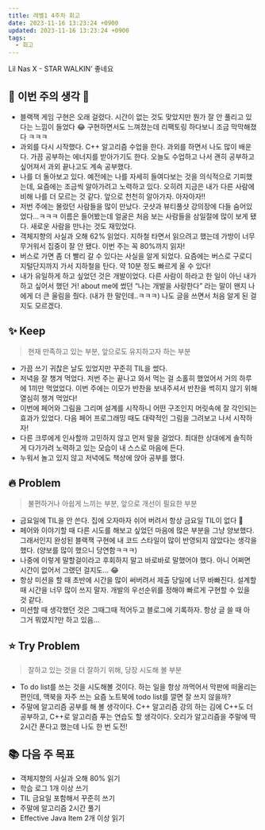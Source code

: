 ```yaml
---
title: 레벨1 4주차 회고
date: 2023-11-16 13:23:24 +0900
updated: 2023-11-16 13:23:24 +0900
tags:
  - 회고
---
```


Lil Nas X - STAR WALKIN’ 좋네요

## 🐧 이번 주의 생각 💭

- 블랙잭 게임 구현은 오래 걸렸다. 시간이 없는 것도 맞았지만 뭔가 잘 안 풀리고 있다는 느낌이 들었다 😂 구현하면서도 느껴졌는데 리팩토링 하다보니 조금 막막해졌다 ㅋㅋㅋ
- 과외를 다시 시작했다. C++ 알고리즘 수업을 한다. 과외를 하면서 나도 많이 배운다. 가끔 공부하는 에너지를 받아가기도 한다. 오늘도 수업하고 나서 괜히 공부하고 싶어져서 과외 끝나고도 계속 공부했다.
- 나를 더 돌아보고 있다. 예전에는 나를 자세히 들여다보는 것을 의식적으로 기피했는데, 요즘에는 조금씩 알아가려고 노력하고 있다. 오히려 지금은 내가 다른 사람에 비해 나를 더 모르는 것 같다. 앞으로 천천히 알아가자. 아자아자‼️
- 저번 주에는 몰랐던 사람들을 많이 만났다. 굿샷과 뷰티풀샷 강의장에 다들 숨어있었다…ㅋㅋㅋ 이름은 들어봤는데 얼굴은 처음 보는 사람들을 삼일절에 많이 보게 됐다. 새로운 사람을 만나는 것도 재밌었다.
- 객체지향의 사실과 오해 62% 읽었다. 지하철 타면서 읽으려고 했는데 가방이 너무 무거워서 집중이 잘 안 됐다. 이번 주는 꼭 80%까지 읽자!
- 버스로 가면 좀 더 빨리 갈 수 있다는 사실을 알게 되었다. 요즘에는 버스로 구로디지털단지까지 가서 지하철을 탄다. 약 10분 정도 빠르게 올 수 있다!
- 내가 유일하게 하고 싶었던 것은 개발이었다. 다른 사람이 하라고 한 일이 아닌 내가 하고 싶어서 했던 거! about me에 썼던 “나는 개발을 사랑한다” 라는 말이 왠지 나에게 더 큰 울림을 줬다. (내가 한 말인데..ㅋㅋㅋ) 나도 글을 쓰면서 처음 알게 된 걸지도 모르겠다.

## ✨ Keep

> 현재 만족하고 있는 부분, 앞으로도 유지하고자 하는 부분

- 가끔 쓰기 귀찮은 날도 있었지만 꾸준히 TIL을 썼다.
- 저녁을 잘 챙겨 먹었다. 저번 주는 끝나고 와서 먹는 걸 소홀히 했었어서 거의 하루에 1끼만 먹었었다. 이번 주에는 이모가 반찬을 보내주셔서 반찬을 썩히지 않기 위해 열심히 챙겨 먹었다!
- 이번에 페어와 그림을 그리며 설계를 시작하니 어떤 구조인지 머릿속에 잘 각인되는 효과가 있었다. 다음 페어 프로그래밍 때도 대략적인 그림을 그려보고 나서 시작하자!
- 다른 크루에게 인사할까 고민하지 않고 먼저 말을 걸었다. 최대한 상대에게 솔직하게 다가가려 노력하고 있는 모습이 내 스스로 마음에 든다.
- 누워서 놀고 있지 않고 저녁에도 책상에 앉아 공부를 했다.

## 🔥 Problem

> 불편하거나 아쉽게 느끼는 부분, 앞으로 개선이 필요한 부분

- 금요일에 TIL을 안 쓴다. 집에 오자마자 쉬어 버려서 항상 금요일 TIL이 없다 🥺
- 페어와 이야기할 때 다른 시도를 해보고 싶었던 마음에 많은 부분을 그냥 양보했다. 그래서인지 완성된 블랙잭 구현에 내 코드 스타일이 많이 반영되지 않았다는 생각을 했다. (양보를 많이 했으니 당연함ㅋㅋㅋ)
- 나중에 이렇게 말할걸이라고 후회하지 말고 바로바로 말했어야 했다. 아니 어쩌면 시간이 없어서 그랬던 걸지도… 😂
- 항상 미션을 할 때 초반에 시간을 많이 써버려서 제출 당일에 너무 바빠진다. 설계할 때 시간을 너무 많이 쓰지 말자. 개발의 우선순위를 정해야 빠르게 구현할 수 있을 것 같다.
- 미션할 때 생각했던 것은 그때그때 적어두고 블로그에 기록하자. 항상 글 쓸 때 아 그거 뭐였지?만 하고 있음…

## ⭐️ Try Problem

> 잘하고 있는 것을 더 잘하기 위해, 당장 시도해 볼 부분

- To do list를 쓰는 것을 시도해볼 것이다. 하는 일을 항상 까먹어서 막판에 떠올리는 편인데, 맥북을 자주 쓰는 요즘 노트북에 todo list를 깔면 잘 쓰지 않을까?
- 주말에 알고리즘 공부를 해 볼 생각이다. C++ 알고리즘 강의 하는 김에 C++도 더 공부하고, C++로 알고리즘 푸는 연습도 할 생각이다. 오리가 알고리즘을 주말에 딱 2시간 푼다고 했는데 나도 한 번 도전!

## 📚 다음 주 목표

- 객체지향의 사실과 오해 80% 읽기
- 학습 로그 1개 이상 쓰기
- TIL 금요일 포함해서 꾸준히 쓰기
- 주말에 알고리즘 2시간 풀기
- Effective Java Item 2개 이상 읽기